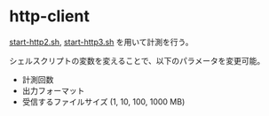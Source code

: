 # http-client

[start-http2.sh](start-http2.sh), [start-http3.sh](start-http3.sh) を用いて計測を行う。

シェルスクリプトの変数を変えることで、以下のパラメータを変更可能。

- 計測回数
- 出力フォーマット
- 受信するファイルサイズ (1, 10, 100, 1000 MB)
